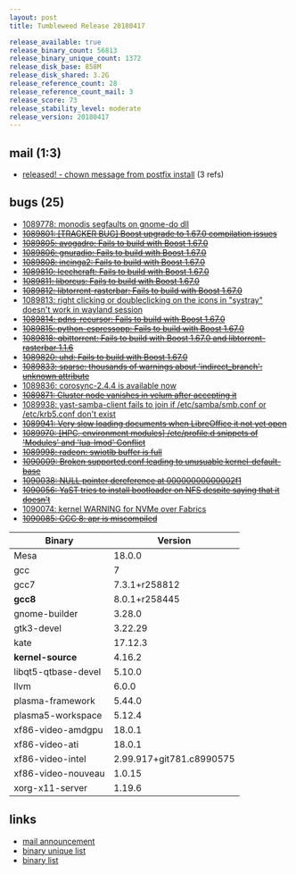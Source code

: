 ```yaml
---
layout: post
title: Tumbleweed Release 20180417

release_available: true
release_binary_count: 56813
release_binary_unique_count: 1372
release_disk_base: 858M
release_disk_shared: 3.2G
release_reference_count: 28
release_reference_count_mail: 3
release_score: 73
release_stability_level: moderate
release_version: 20180417
---
```


## mail (1:3)

- [released!  - chown message from postfix install](https://lists.opensuse.org/opensuse-factory/2018-04/msg00725.html) (3 refs)

## bugs (25)

<!--more-->

- [1089778: monodis segfaults on gnome-do dll](https://bugzilla.opensuse.org/show_bug.cgi?id=1089778)
- ~~[1089801: \[TRACKER BUG\] Boost upgrade to 1.67.0 compilation issues](https://bugzilla.opensuse.org/show_bug.cgi?id=1089801)~~
- ~~[1089805: avogadro: Fails to build with Boost 1.67.0](https://bugzilla.opensuse.org/show_bug.cgi?id=1089805)~~
- ~~[1089806: gnuradio: Fails to build with Boost 1.67.0](https://bugzilla.opensuse.org/show_bug.cgi?id=1089806)~~
- ~~[1089808: incinga2: Fails to build with Boost 1.67.0](https://bugzilla.opensuse.org/show_bug.cgi?id=1089808)~~
- ~~[1089810: leechcraft: Fails to build with Boost 1.67.0](https://bugzilla.opensuse.org/show_bug.cgi?id=1089810)~~
- ~~[1089811: liborcus: Fails to build with Boost 1.67.0](https://bugzilla.opensuse.org/show_bug.cgi?id=1089811)~~
- ~~[1089812: libtorrent-rasterbar: Fails to build with Boost 1.67.0](https://bugzilla.opensuse.org/show_bug.cgi?id=1089812)~~
- [1089813: right clicking or doubleclicking on the icons in "systray" doesn't work in wayland session](https://bugzilla.opensuse.org/show_bug.cgi?id=1089813)
- ~~[1089814: pdns-recursor: Fails to build with Boost 1.67.0](https://bugzilla.opensuse.org/show_bug.cgi?id=1089814)~~
- ~~[1089815: python-espressopp: Fails to build with Boost 1.67.0](https://bugzilla.opensuse.org/show_bug.cgi?id=1089815)~~
- ~~[1089818: qbittorrent: Fails to build with Boost 1.67.0 and libtorrent-rasterbar 1.1.6](https://bugzilla.opensuse.org/show_bug.cgi?id=1089818)~~
- ~~[1089820: uhd: Fails to build with Boost 1.67.0](https://bugzilla.opensuse.org/show_bug.cgi?id=1089820)~~
- ~~[1089833: sparse: thousands of warnings about 'indirect_branch': unknown attribute](https://bugzilla.opensuse.org/show_bug.cgi?id=1089833)~~
- [1089836: corosync-2.4.4 is available now](https://bugzilla.opensuse.org/show_bug.cgi?id=1089836)
- ~~[1089871: Cluster node vanishes in velum after accepting it](https://bugzilla.opensuse.org/show_bug.cgi?id=1089871)~~
- [1089938: yast-samba-client fails to join if /etc/samba/smb.conf or /etc/krb5.conf don't exist](https://bugzilla.opensuse.org/show_bug.cgi?id=1089938)
- ~~[1089941: Very slow loading documents when LibreOffice it not yet open](https://bugzilla.opensuse.org/show_bug.cgi?id=1089941)~~
- ~~[1089970: \[HPC, environment modules\] /etc/profile.d snippets of 'Modules' and 'lua-lmod' Conflict](https://bugzilla.opensuse.org/show_bug.cgi?id=1089970)~~
- ~~[1089998: radeon: swiotlb buffer is full](https://bugzilla.opensuse.org/show_bug.cgi?id=1089998)~~
- ~~[1090009: Broken supported.conf leading to unusuable kernel-default-base](https://bugzilla.opensuse.org/show_bug.cgi?id=1090009)~~
- ~~[1090038: NULL pointer dereference at 00000000000002f1](https://bugzilla.opensuse.org/show_bug.cgi?id=1090038)~~
- ~~[1090056: YaST tries to install bootloader on NFS despite saying that it doesn't](https://bugzilla.opensuse.org/show_bug.cgi?id=1090056)~~
- [1090074: kernel WARNING for NVMe over Fabrics](https://bugzilla.opensuse.org/show_bug.cgi?id=1090074)
- ~~[1090085: GCC 8: apr is miscompiled](https://bugzilla.opensuse.org/show_bug.cgi?id=1090085)~~

Binary | Version
--- | ---
Mesa | 18.0.0
gcc | 7
gcc7 | 7.3.1+r258812
**gcc8** | 8.0.1+r258445
gnome-builder | 3.28.0
gtk3-devel | 3.22.29
kate | 17.12.3
**kernel-source** | 4.16.2
libqt5-qtbase-devel | 5.10.0
llvm | 6.0.0
plasma-framework | 5.44.0
plasma5-workspace | 5.12.4
xf86-video-amdgpu | 18.0.1
xf86-video-ati | 18.0.1
xf86-video-intel | 2.99.917+git781.c8990575
xf86-video-nouveau | 1.0.15
xorg-x11-server | 1.19.6

## links

- [mail announcement](https://lists.opensuse.org/opensuse-factory/2018-04/msg00724.html)
- [binary unique list](http://download.tumbleweed.boombatower.com/20180417/rpm.unique.list)
- [binary list](http://download.tumbleweed.boombatower.com/20180417/rpm.list)
